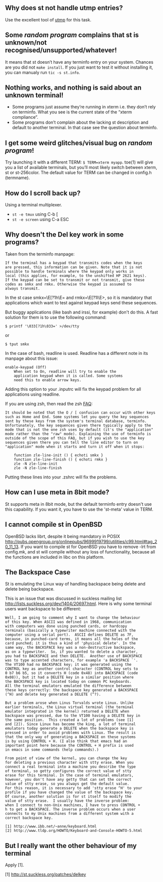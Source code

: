 ## Why does st not handle utmp entries?

Use the excellent tool of [utmp](http://git.suckless.org/utmp/) for this task.

## Some _random program_ complains that st is unknown/not recognised/unsupported/whatever!

It means that st doesn’t have any terminfo entry on your system. Chances are
you did not `make install`. If you just want to test it without installing it,
you can manualy run `tic -s st.info`.

## Nothing works, and nothing is said about an unknown terminal!

* Some programs just assume they’re running in xterm i.e. they don’t rely on
  terminfo. What you see is the current state of the “xterm compliance”.
* Some programs don’t complain about the lacking st description and default to
  another terminal. In that case see the question about terminfo.

## I get some weird glitches/visual bug on _random program_!

Try launching it with a different TERM: `$ TERM=xterm myapp`. toe(1) will give
you a list of available terminals, but you’ll most likely switch between xterm,
st or st-256color. The default value for TERM can be changed in config.h
(termname).

## How do I scroll back up?

Using a terminal multiplexer.

* `st -e tmux` using C-b [
* `st -e screen` using C-a ESC

## Why doesn't the Del key work in some programs?

Taken from the terminfo manpage:

	If the terminal has a keypad that transmits codes when the keys
	are pressed, this information can be given. Note that it is not
	possible to handle terminals where the keypad only works in
	local (this applies, for example, to the unshifted HP 2621 keys).
	If the keypad can be set to transmit or not transmit, give these
	codes as smkx and rmkx. Otherwise the keypad is assumed to
	always transmit.

In the st case smkx=\E[?1h\E= and rmkx=\E[?1l\E>, so it is mandatory that
applications which want to test against keypad keys send these
sequences.

But buggy applications (like bash and irssi, for example) don't do this. A fast
solution for them is to use the following command:

	$ printf '\033[?1h\033=' >/dev/tty

or

	$ tput smkx

In the case of bash, readline is used. Readline has a different note in its
manpage about this issue:

	enable-keypad (Off)
		When set to On, readline will try to enable the
		application keypad when it is called. Some systems
		need this to enable arrow keys.

Adding this option to your .inputrc will fix the keypad problem for all
applications using readline.

If you are using zsh, then read the zsh
[FAQ](http://zsh.sourceforge.net/FAQ/zshfaq03.html#l25):

	It should be noted that the O / [ confusion can occur with other keys
	such as Home and End. Some systems let you query the key sequences
	sent by these keys from the system's terminal database, terminfo.
	Unfortunately, the key sequences given there typically apply to the
	mode that is not the one zsh uses by default (it's the "application"
	mode rather than the "raw" mode). Explaining the use of terminfo is
	outside of the scope of this FAQ, but if you wish to use the key
	sequences given there you can tell the line editor to turn on
	"application" mode when it starts and turn it off when it stops:

		function zle-line-init () { echoti smkx }
		function zle-line-finish () { echoti rmkx }
		zle -N zle-line-init
		zle -N zle-line-finish

Putting these lines into your .zshrc will fix the problems.

## How can I use meta in 8bit mode?

St supports meta in 8bit mode, but the default terminfo entry doesn't
use this capability. If you want it, you have to use the 'st-meta' value
in TERM.

## I cannot compile st in OpenBSD

OpenBSD lacks librt, despite it being mandatory in POSIX
<http://pubs.opengroup.org/onlinepubs/9699919799/utilities/c99.html#tag_20_11_13>.
If you want to compile st for OpenBSD you have to remove -lrt from config.mk, and
st will compile without any loss of functionality, because all the functions are
included in libc on this platform.

## The Backspace Case

St is emulating the Linux way of handling backspace being delete and delete being
backspace.

This is an issue that was discussed in suckless mailing list
<http://lists.suckless.org/dev/1404/20697.html>. Here is why some
terminal users want backspace to be different:

	Well, I am going to comment why I want to change the behaviour
	of this key. When ASCII was defined in 1968, communication
	with computers was done using punched cards, or hardcopy
	terminals (basically a typewriter machine connected with the
	computer using a serial port).  ASCII defines DELETE as 7F,
	because, in punched-card terms, it means all the holes of the
	card punched; it is thus a kind of 'physical delete'. In the
	same way, the BACKSPACE key was a non-destructive backspace,
	as on a typewriter.  So, if you wanted to delete a character,
	you had to BACKSPACE and then DELETE.  Another use of BACKSPACE
	was to type accented characters, for example 'a BACKSPACE `'.
	The VT100 had no BACKSPACE key; it was generated using the
	CONTROL key as another control character (CONTROL key sets to
	0 b7 b6 b5, so it converts H (code 0x48) into BACKSPACE (code
	0x08)), but it had a DELETE key in a similar position where
	the BACKSPACE key is located today on common PC keyboards.
	All the terminal emulators emulated the difference between
	these keys correctly: the backspace key generated a BACKSPACE
	(^H) and delete key generated a DELETE (^?).

	But a problem arose when Linus Torvalds wrote Linux. Unlike
	earlier terminals, the Linux virtual terminal (the terminal
	emulator integrated in the kernel) returned a DELETE when
	backspace was pressed, due to the VT100 having a DELETE key in
	the same position.  This created a lot of problems (see [1]
	and [2]). Since Linux has become the king, a lot of terminal
	emulators today generate a DELETE when the backspace key is
	pressed in order to avoid problems with Linux. The result is
	that the only way of generating a BACKSPACE on these systems
	is by using CONTROL + H. (I also think that emacs had an
	important point here because the CONTROL + H prefix is used
	in emacs in some commands (help commands).)

	From point of view of the kernel, you can change the key
	for deleting a previous character with stty erase. When you
	connect a real terminal into a machine you describe the type
	of terminal, so getty configures the correct value of stty
	erase for this terminal. In the case of terminal emulators,
	however, you don't have any getty that can set the correct
	value of stty erase, so you always get the default value.
	For this reason, it is necessary to add 'stty erase ^H' to your
	profile if you have changed the value of the backspace key.
	Of course, another solution is for st itself to modify the
	value of stty erase.  I usually have the inverse problem:
	when I connect to non-Unix machines, I have to press CONTROL +
	h to get a BACKSPACE. The inverse problem occurs when a user
	connects to my Unix machines from a different system with a
	correct backspace key.

	[1] http://www.ibb.net/~anne/keyboard.html
	[2] http://www.tldp.org/HOWTO/Keyboard-and-Console-HOWTO-5.html

## But I really want the other behaviour of my terminal

Apply [1].

[1] http://st.suckless.org/patches/delkey

